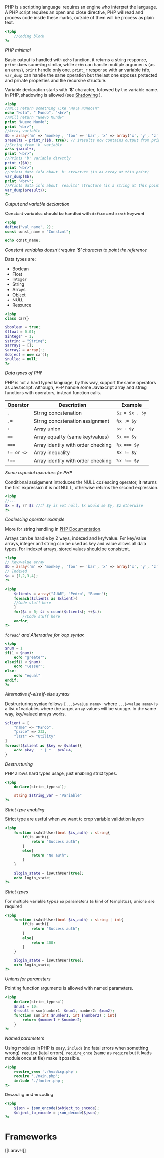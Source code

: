 PHP is a scripting language, requires an engine who interpret the language. A PHP script requires an open and close directive, PHP will read and process code inside these marks, outside of them will be process as plain text.
```php
<?php
	//Coding block
?>
```
*PHP minimal*

Basic output is handled with `echo` function, it returns a string response, `print` does someting similar, while `echo` can handle multiple arguments (as an array), `print` handle only one. `print_r`  response with an variable info, `var_dump` can handle the same operation but the last one exposes protected and private properties and the recursive structure.

Variable declaration starts with '**$**'  character, followed by the variable name. In PHP, shadowing is allowed (see [Shadowing](https://en.wikipedia.org/wiki/Variable_shadowing#:~:text=In%20computer%20programming%2C%20variable%20shadowing,is%20known%20as%20name%20masking.) ).

```php
<?php
//Will return something like "Hola Mundo\n"
echo "Hola", " Mundo", "<br>";  
//Will return "Nuevo Mundo"
print "Nuevo Mundo";
print "<br>";
//Array variable
$b = array('m' => 'monkey', 'foo' => 'bar', 'x' => array('x', 'y', 'z'));  
$results = print_r($b, true); // $results now contains output from print_r  
//String from 'b' variable
echo $results;  
print "<br>";
//Prints 'b' variable directly
print_r($b);
print "<br>";
//Prints data info about 'b' structure (is an array at this point) 
var_dump($b);
print "<br>";
//Prints data info about 'results' structure (is a string at this point) 
var_dump($results);
?>
```
*Output and variable declaration*

Constant variables should be handled with `define` and `const` keyword

```php
<?php
define("val_name", 2);
const const_name = "Constant";

echo const_name;
```
*Constant variables doesn't require '**$**' character to point the reference*

Data types are:
- Boolean
- Float
- Integer
- String
- Arrays
- Object
- NULL
- Resource
```php
<?php
class car{}

$boolean = true;
$float = 0.01;
$integer = 1;
$string = "String";
$array1 = [];
$array2 = array();
$object = new car();
$nulled = null;
?>
```
*Data types of PHP*

PHP is not a hard typed language, by this way, support the same operators as JavaScript. Although, PHP handle some JavaScript array and string functions with operators, instead function calls.

| Operator | Description                        | Example        |
| -------- | ---------------------------------- | -------------- |
| `.`        | String concatenation               | `$z = $x . $y` |
| `.=`       | String concatenation assignment    | `%x .= $y`     |
| `+`        | Array union                        | `$x + $y`      |
| `==`       | Array equality (same key/values)                    | `$x == $y`     |
| `===`      | Array identity with order checking | `%x === $y`    |
| `!= or <>`       | Array inequality                   | `$x != $y`     |
| `!==`      | Array identity with order checking | `%x !== $y`    |
*Some especial operators for PHP*

Conditional assignment introduces the NULL coalescing operator, it returns the first expression if is not NULL, otherwise returns the second expression.

```php
<?php
//...
$x = $y ?? $z //If $y is not null, $x would be $y, $z otherwise
?>
```
*Coalescing operator example*

More for string handling in [PHP Documentation](https://www.php.net/manual/en/book.strings.php).

Arrays can be handle by 2 ways, indexed and key/value. For key/value arrays, integer and string can be used as key and value allows all data types. For indexed arrays, stored values should be consistent.

```php
<?php
// Key/value array
$b = array('m' => 'monkey', 'foo' => 'bar', 'x' => array('x', 'y', 'z'));
// Indexed
$a = [1,2,3,4];
?>
```

```php
<?php
	$clients = array("JUAN", "Pedro", "Ramon");
	foreach($clients as $client){
	//Code stuff here
	}
	for($i = 0; $i < count($clients); ++$i):
		//Code stuff here
	endfor;
?>
```
*`foreach` and Alternative for loop syntax*

```php
<?php
$num = 1
if(1 > $num):
	echo "greater";
elseif(1 < $num):
	echo "lesser";
else:
	echo "equal";
endif;
?>
```
*Alternative if-else if-else syntax*

Destructuring syntax follows `[...$<value name>]` where `...$<value name>` is a list of variables where the target array values will be storage. In the same way, key/valued arrays works.
```php
$client = [
	"name" => "Marco",
	"price" => 233,
	"last" => "Utility" 
]
foreach($client as $key => $value){
	echo $key . " | " . $value;
}
```
*Destructuring*

PHP allows hard types usage, just enabling strict types.
```php
<?php
	declare(strict_types=1);

	string $string_var = "Variable"
?>
```
*Strict type enabling*

Strict type are useful when we want to crop variable validation layers
```php
<?php
	function isAuthUser(bool $is_auth) : string{
		if(is_auth){
			return "Success auth";
		}
		else{
			return "No auth";
		}
	}

	$login_state = isAuthUser(true);
	echo login_state;
?>
```
*Strict types*

For multiple variable types as parameters (a kind of templates), unions are required
```php
<?php
	function isAuthUser(bool $is_auth) : string | int{
		if(is_auth){
			return "Success auth";
		}
		else{
			return 400;
		}
	}

	$login_state = isAuthUser(true);
	echo login_state;
?>
```
*Unions for parameters*

Pointing function arguments is allowed with named parameters.
```php
<?php
	declare(strict_types=1)
	$num1 = 10;
	$result = sum(number1: $num1, number2: $num2);
	function sum(int $number1, int $number2) : int{
		return $number1 + $number2;
	}
?>
```
*Named parameters*

Using modules in PHP is easy, `include` (no fatal errors when something wrong), `require` (fatal errors), `require_once` (same as `require` but it loads module once at file) make it possible.
```php
<?php
	require_once './heading.php';
	require './main.php';
	include './footer.php';
?>
```

Decoding and encoding
```php
<?php
	$json = json_encode($object_to_encode);
	$object_to_encode = json_decode($json);
?>
```
# Frameworks
[[Laravel]]